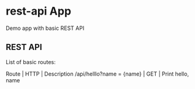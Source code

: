 # rest-api App

Demo app with basic REST API

## REST API

List of basic routes:

Route                     | HTTP | Description
/api/helllo?name = {name} | GET  | Print hello, name
